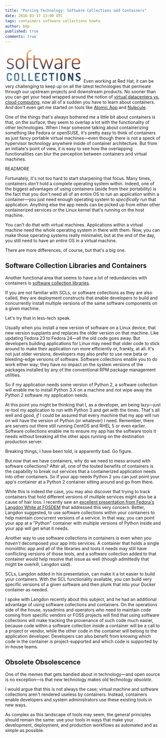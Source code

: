 ```yaml
---
title: "Parsing Technology: Software Collections and Containers"
date: 2016-03-17 13:00 UTC
tags: containers software collections howto
author: bkp
published: true
comments: true
---
```

![Software Collections logo](/images/blog/softwarecollections-logo.png) Even working at Red Hat, it can be very challenging to keep up on all the latest technologies that permeate through our upstream projects and downstream products. No sooner than you can get your head wrapped around the notion of [virtual datacenters vs. cloud computing](http://www.enterprisenetworkingplanet.com/netsysm/article.php/3921201/Migrate-to-a-Private-Cloud-Not-a-Virtual-Datacenter.htm), now all of a sudden you have to learn about containers. And don't even get me started on tools like [Atomic App](http://www.projectatomic.io/docs/atomicapp/) and [Nulecule](http://www.projectatomic.io/docs/nulecule/).

One of the things that's always bothered me a little bit about containers is that, on the surface, they seem to overlap a lot with the functionality of other technologies. When I hear someone talking about containerizing something like Fedora or openSUSE, it's pretty easy to think of containers as just fancy portable virtual machines&mdash;even though there is not a speck of hypervisor technology anywhere inside of container architecture. But from an initiate's point of view, it is easy to see how the overlapping functionalities can blur the perception between containers and virtual machines.

READMORE

Fortunately, it's not too hard to start sharpening that focus. Many times, containers *don't* hold a complete operating system within. Indeed, one of the biggest advantages of using containers (aside from their portability) is the fact that you don't need all of an entire OS to run an application within a container&mdash;you just need enough operating system to *specifically* run that application. Anything else the app needs can be picked up from either other containerized services or the Linux kernel that's running on the host machine.

You can't do that with virtual machines. Applications within a virtual machine need the whole operating system in there with them. Now, you can make those operating systems really minimalist, but at the end of the day, you still need to have an *entire* OS in a virtual machine.

There are more differences, of course, but that's a big one.

## Software Collection Libraries and Containers

Another functional area that seems to have a lot of redundancies with containers is [software collection libraries](https://www.softwarecollections.org/en/).

If you are not familiar with SCLs, or software collections as they are also called, they are deployment constructs that enable developers to build and concurrently install multiple versions of the same software components on a given machine.

Let's try that in less-tech speak.

Usually when you install a new version of software on a Linux device, that new version supplants and replaces the older version on that machine. Like updating Fedora 23 to Fedora 24&mdash;all the old code goes away. But developers building applications for Linux may need that older code to stick around to make their application run more efficiently or, frankly, at all. It's not just older versions; developers may also prefer to use new beta or bleeding-edge versions of software. Software collections enable you to do work either way; they have no impact on the system versions of the packages installed by any of the conventional RPM package management utilities.

So if my application needs some version of Python 2, a software collection will enable me to install Python 3.X on a machine and *not* wipe away the Python 2 software my application needs.

At this point you might be thinking that I, as a developer, am being lazy&mdash;just re-tool my application to run with Python 3 and get with the times. That's all well and good, *if* I could be assured that every machine that my app will run on will have the version of Python (or whatever) I need. Remember, there are servers out there still running CentOS and RHEL 5 or even earlier. Software collections enable me to ensure my app has the software tools it needs without breaking all the other apps running on the destination production server.

Breaking things, I have been told, is apparently bad. Go figure.

But now that we have containers, why do we need to mess around with software collections? After all, one of the touted benefits of containers is the capability to break out services that a containerized application needs into other containers. So if your app needs Python 2 you can just point your app's container at a Python 2 container sitting around and go from there.

While this is indeed the case, you may also discover that trying to track containers that hold different versions of multiple services might also be a cause of hair loss. I recently saw an [excellent presentation from Fedora's Langdon White at FOSDEM](https://fosdem.cu.be/2016/k4201/do-software-collections-still-matter.mp4) that addressed this very concern. Better, Langdon suggested, to use software collections within your containers to help maintain concurrent versions of a service. In that way, you can point your app at a "Python" container with multiple versions of Python inside and your app will get what it needs.

Another way to use software collections in containers is even when you *haven't* decomposed your app into services. A container that holds a single monolithic app and all of the libraries and tools it needs may still have conflicting versions of those tools, and a software collection added to that container would help resolve that issue as well (though admittedly that might be overkill, Langdon said).

SCLs, Langdon added in his presentation, can make it a lot easier to build your containers. With the SCL functionality available, you can build very specific versions of a given software and then plunk that into your Docker container as needed.

I spoke with Langdon recently about this subject, and he had an additional advantage of using software collections and containers. On the operations side of the house, sysadmins and operators who need to maintain code coming from specific vendors or FOSS projects will find that using software collections will make tracking the provenance of such code much easier, because code within a software collection inside a container will be a call to a project or vendor, while the other code in the container will belong to the application developer. Developers can also benefit from knowing which code in the container is project-supported and which code is supported by in-house teams.

## Obsolete Obsolescence

One of the memes that gets bandied about in technology&mdash;and open source is no exception&mdash;is that new technology makes old technology *obsolete*.

I would argue that this is not always the case; virtual machine and software collections aren't rendered useless by containers. Instead, containers enable developers and system administrators use these existing tools in new ways.

As complex as this landscape of tools may seem, the general principles should remain the same: use your tools in ways that make your development, deployment, and production workflows as automated and as simple as possible.
